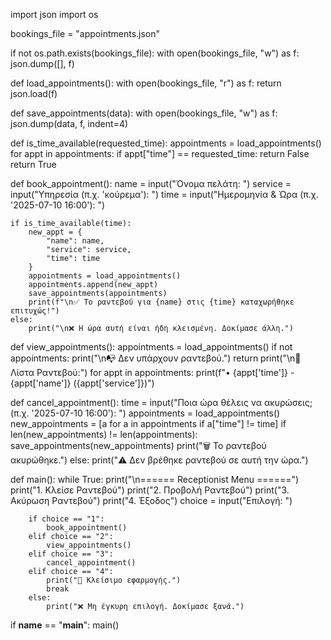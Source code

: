 import json
import os

bookings_file = "appointments.json"

if not os.path.exists(bookings_file):
    with open(bookings_file, "w") as f:
        json.dump([], f)


def load_appointments():
    with open(bookings_file, "r") as f:
        return json.load(f)

def save_appointments(data):
    with open(bookings_file, "w") as f:
        json.dump(data, f, indent=4)

def is_time_available(requested_time):
    appointments = load_appointments()
    for appt in appointments:
        if appt["time"] == requested_time:
            return False
    return True

def book_appointment():
    name = input("Όνομα πελάτη: ")
    service = input("Υπηρεσία (π.χ. 'κούρεμα'): ")
    time = input("Ημερομηνία & Ώρα (π.χ. '2025-07-10 16:00'): ")

    if is_time_available(time):
        new_appt = {
            "name": name,
            "service": service,
            "time": time
        }
        appointments = load_appointments()
        appointments.append(new_appt)
        save_appointments(appointments)
        print(f"\n✅ Το ραντεβού για {name} στις {time} καταχωρήθηκε επιτυχώς!")
    else:
        print("\n❌ Η ώρα αυτή είναι ήδη κλεισμένη. Δοκίμασε άλλη.")

def view_appointments():
    appointments = load_appointments()
    if not appointments:
        print("\n📭 Δεν υπάρχουν ραντεβού.")
        return
    print("\n📅 Λίστα Ραντεβού:")
    for appt in appointments:
        print(f"• {appt['time']} - {appt['name']} ({appt['service']})")

def cancel_appointment():
    time = input("Ποια ώρα θέλεις να ακυρώσεις; (π.χ. '2025-07-10 16:00'): ")
    appointments = load_appointments()
    new_appointments = [a for a in appointments if a["time"] != time]
    if len(new_appointments) != len(appointments):
        save_appointments(new_appointments)
        print("🗑️ Το ραντεβού ακυρώθηκε.")
    else:
        print("⚠️ Δεν βρέθηκε ραντεβού σε αυτή την ώρα.")

def main():
    while True:
        print("\n====== Receptionist Menu ======")
        print("1. Κλείσε Ραντεβού")
        print("2. Προβολή Ραντεβού")
        print("3. Ακύρωση Ραντεβού")
        print("4. Έξοδος")
        choice = input("Επιλογή: ")

        if choice == "1":
            book_appointment()
        elif choice == "2":
            view_appointments()
        elif choice == "3":
            cancel_appointment()
        elif choice == "4":
            print("👋 Κλείσιμο εφαρμογής.")
            break
        else:
            print("❌ Μη έγκυρη επιλογή. Δοκίμασε ξανά.")

if __name__ == "__main__":
    main()
